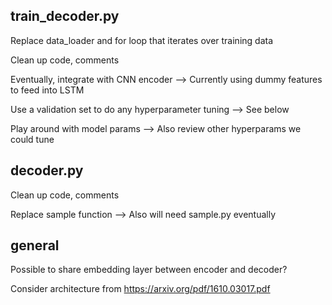 ## train\_decoder.py
Replace data\_loader and for loop that iterates over training data

Clean up code, comments

Eventually, integrate with CNN encoder --> Currently using dummy features to feed into LSTM

Use a validation set to do any hyperparameter tuning --> See below

Play around with model params --> Also review other hyperparams we could tune

## decoder.py
Clean up code, comments

Replace sample function --> Also will need sample.py eventually

## general
Possible to share embedding layer between encoder and decoder?

Consider architecture from https://arxiv.org/pdf/1610.03017.pdf
